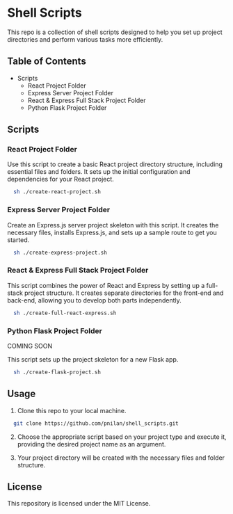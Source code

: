 # Shell Scripts

This repo is a collection of shell scripts designed to help you set up project directories and perform various tasks more efficiently.

## Table of Contents

- Scripts
  - React Project Folder
  - Express Server Project Folder
  - React & Express Full Stack Project Folder
  - Python Flask Project Folder

## Scripts

### React Project Folder

Use this script to create a basic React project directory structure, including essential files and folders. It sets up the initial configuration and dependencies for your React project.

```bash
  sh ./create-react-project.sh
```

### Express Server Project Folder

Create an Express.js server project skeleton with this script. It creates the necessary files, installs Express.js, and sets up a sample route to get you started.

```bash
  sh ./create-express-project.sh
```

### React & Express Full Stack Project Folder

This script combines the power of React and Express by setting up a full-stack project structure. It creates separate directories for the front-end and back-end, allowing you to develop both parts independently.

```bash
  sh ./create-full-react-express.sh
```

### Python Flask Project Folder

COMING SOON

This script sets up the project skeleton for a new Flask app.

```bash
  sh ./create-flask-project.sh
```

## Usage

1. Clone this repo to your local machine.

```bash
  git clone https://github.com/pnilan/shell_scripts.git
```

2. Choose the appropriate script based on your project type and execute it, providing the desired project name as an argument.

3. Your project directory will be created with the necessary files and folder structure.

## License

This repository is licensed under the MIT License.

